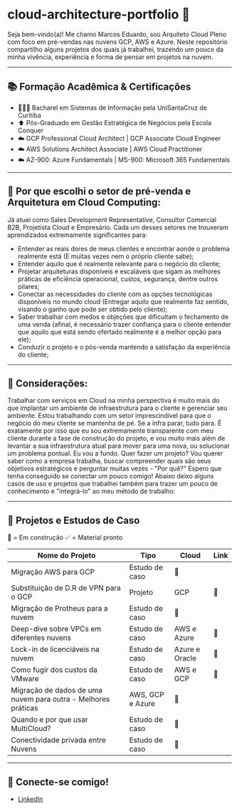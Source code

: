 # cloud-architecture-portfolio 🧠

Seja bem-vindo(a)! Me chamo Marcos Eduardo, sou Arquiteto Cloud Pleno com foco em pré-vendas nas nuvens GCP, AWS e Azure.
Neste repositório compartilho alguns projetos dos quais já trabalhei, trazendo um pouco da minha vivência, experiência e forma de pensar em projetos na nuvem.

---

## 📚 Formação Acadêmica & Certificações
- 👨🏼‍🎓 Bacharel em Sistemas de Informação pela UniSantaCruz de Curitiba
- ⬆️ Pós-Graduado em Gestão Estratégica de Negócios pela Escola Conquer
- ☁️ GCP Professional Cloud Architect | GCP Associate Cloud Engineer
- ☁️ AWS Solutions Architect Associate | AWS Cloud Practitioner
- ☁️ AZ-900: Azure Fundamentals | MS-900: Microsoft 365 Fundamentals

---

## 🧰 Por que escolhi o setor de pré-venda e Arquitetura em Cloud Computing:

Já atuei como Sales Development Representative, Consultor Comercial B2B, Projetista Cloud e Empresário. Cada um desses setores me trouxeram aprendizados extremamente significantes para:
- Entender as reais dores de meus clientes e encontrar aonde o problema realmente está (E muitas vezes nem o próprio cliente sabe);
- Entender aquilo que é realmente relevante para o negócio do cliente;
- Projetar arquiteturas disponíveis e escaláveis que sigam as melhores práticas de eficiência operacional, custos, segurança, dentre outros pilares;
- Conectar as necessidades do cliente com as opções tecnológicas disponíveis no mundo cloud (Entregar aquilo que realmente faz sentido, visando o ganho que pode ser obtido pelo cliente);
- Saber trabalhar com medos e objeções que dificultam o fechamento de uma venda (afinal, é necessário trazer confiança para o cliente entender que aquilo que está sendo ofertado realmente é a melhor opção para ele);
- Conduzir o projeto e o pós-venda mantendo a satisfação da experiência do cliente;

---

## 🧠 Considerações:

Trabalhar com serviços em Cloud na minha perspectiva é muito mais do que implantar um ambiente de infraestrutura para o cliente e gerenciar seu ambiente.
Estou trabalhando com um setor imprescindível para que o negócio do meu cliente se mantenha de pé. Se a infra parar, tudo para.
É exatamente por isso que eu sou extremamente transparente com meu cliente durante a fase de construção do projeto, e vou muito mais além de levantar a sua infraestrutura atual para mover para uma nova, ou solucionar um problema pontual.
Eu vou a fundo.
Quer fazer um projeto? Vou querer saber como a empresa trabalha, buscar compreender quais são seus objetivos estratégicos e perguntar muitas vezes - "Por quê?"
Espero que tenha conseguido se conectar um pouco comigo! Abaixo deixo alguns casos de uso e projetos que trabalhei também para trazer um pouco de conhecimento e "integrá-lo" ao meu método de trabalho:

---

## 🧪 Projetos e Estudos de Caso

🚧 = Em construção
✅ = Material pronto

| Nome do Projeto | Tipo | Cloud | Link | 
|-----------------|------|-------|------|
| Migração AWS para GCP | Estudo de caso | 🚧 |
| Substituição de D.R de VPN para o GCP | Projeto | GCP | 🚧 |
| Migração de Protheus para a nuvem | Estudo de caso | 🚧 |
| Deep-dive sobre VPCs em diferentes nuvens | Estudo de caso | AWS e Azure | 🚧 |
| Lock-in de licenciáveis na nuvem | Estudo de caso | Azure e Oracle |🚧|
| Como fugir dos custos da VMware | Estudo de caso | AWS e GCP |🚧|
| Migração de dados de uma nuvem para outra - Melhores práticas | AWS, GCP e Azure |🚧|
| Quando e por que usar MultiCloud? | Estudo de caso |🚧|
| Conectividade privada entre Nuvens | Estudo de caso |🚧|

---

## 🤝 Conecte-se comigo!

- [LinkedIn](https://www.linkedin.com/in/marcosestigara/)


